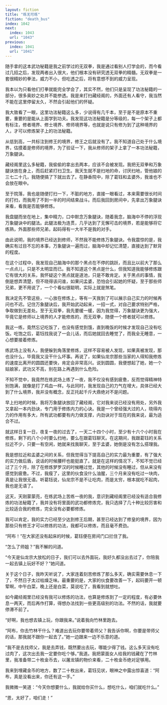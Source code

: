 ```yaml
---
layout: fiction
title: "练无可练"
fiction: "death_bus"
index: 1042
next:
  index: 1043
  url: "1043"
previous:
  index: 1041
  url: "1041"
---
```

随手拿的这本武功秘籍是我之前学过的无双拳，我是通过看别人打学会的，而今看过几招之后，发现两者出入很大，他们根本没有研究透无双拳的精髓。无双拳是一套很精妙的拳法，威力不小，但吃透之后，将有意想不到的威力呈现。

我本以为只看他们打拳就能完全学会了，其实不然，他们只是呈现了功法秘籍的一部分，很多奥妙之处并不能参透。我是来打扫藏经阁的，外面还有人看守，我当然不能在这里停留太久，不然会引起他们的怀疑。

我大致看了一眼，这里功法秘籍这么多，少说得有几千本，至于是不是原本不重要，重要的是能从上面学到功夫。我发现这功法秘籍是分等级的，每一个架子上都有标注，修者境界、修士境界、修师境界等，也就是说只有修为到了这种境界的人，才可以修炼架子上的功法秘籍。

从低到高，一共标注到修王的境界，修王之后就没有了。我不知道自己处于什么境界，估摸着是修师的境界，为了验证一下，我从修师的架子上拿了一本功法秘籍，万象腿诀。

藏经阁里这么多秘籍，我偷偷的拿出去两本，应该不会被发现。我把无双拳和万象腿诀放在身上，而后赶紧打扫卫生。我天生就不是扫地的命，讨厌扫地，管他娘的三七二十几，我随便搞了下就出去了。在静香院中，除了葛钰和孟婆外，我谁也不会放在眼中。

至于院落，我也是随便打扫一下，不脏的地方，直接一眼看过，本来需要很长时间的打扫，而我用了不到一半的时间结束战斗。而后我回到房间中，先拿出万象腿诀来看，看我是否能够修炼。

我盘腿而坐在地上，集中精力，口中默念万象腿诀，随着我念，脑海中不停的浮现万象腿诀中的腿法。此腿法极为连贯，几乎达到了无懈可击的境界，若是能够将它练熟，外面那些师兄弟，起码得有一大半不是我的对手。

由此说明，我的境界已经达到修师，不然我不能修炼万象腿诀。令我震惊的是，我确实有过目不忘的本事，万象腿诀一遍而过，脑海中却记忆清楚，直接达到了默背的程度。

在这个过程中，我发现自己脑海中的那个黑点在不停的跳跃，而且比以前大了那么一点点儿，只是不太明显而已。我不知道这个黑点是什么，但我知道我能够修炼跟它有很大的关系，我怀疑这个黑点就是道池，只是不敢肯定。关于黑点的事情，我倒是想弄清楚，但不晓得该问谁，如果问孟婆，恐怕会引起她的怀疑，至于那些师兄弟，更不用说了，一个个看似很聪明，实际上就是煞笔。

我决定先不管这些，一心放在修炼上，等有一天我到了可以展示自己实力的时候再问也不迟。记住万象腿诀后，我开始武动起来，一招一式，对自己要求特别严格，争取做到无差处。至于无双拳，我先要缓一缓，因为我觉得，万象腿诀更为强大，毕竟它是修师以上境界的人才能修炼的，而无双拳，随便一个修者就可以修炼。

我这一练，竟然忘记吃饭了，也没有感觉到饿，直到晚饭的时候才发现自己没有吃饭。吃饱之后，葛钰找我说了一会儿话，而后她就回去睡觉了，而我全无睡意，一心想要接着修炼。

练武场上没有人，我便躲到角落里修炼，这样不容易被人发现，如果真被发现，那也没什么，毕竟我又没干什么坏事。再说了，如果仙龙宗那些当家的人得知我修炼的速度比离开的圆圆还要快，肯定会非常高兴。说到圆圆，我便想起了她，她一个姑娘家，武功又不高，别在路上再遇到什么危险。

不知不觉中，我竟然在练武场上练了一夜，我不仅没有感到疲惫，反而觉得精神特别饱满，就像是打了鸡血一样。与此同时，我发现自己的力气在增大，具体已经大到了什么境界，我并没有概念，反正托起千斤大鼎绝对不是问题。

早上扫地的时候，我将万象腿诀放回了藏经阁，它对我来说已经没有用处，另外我又拿起一本内劲诀，专门用于修炼内力的心诀。我是一个曾经强大过的人，晓得内力的作用有多大，所有武功都要有内力做支撑，内劲诀对于现在的我来说，最为适合不过。

就这样日复一日，夜复一夜的过去了，一天二十四个小时，至少有十六个小时我在修炼，剩下的八个小时要么扫地，要么在跟葛钰聊天。在这期间，我跟葛钰的关系拉近不少，只要一有空闲，她就来找我聊天，至于孟婆，她倒是没有怎么搭理我。

我是想拉近和孟婆之间的关系，但我觉得当下提高自己的实力最为重要，有了强大的实力做后盾，说话的时候腰杆也能挺直了。就是在这样的情况下，不知不觉已经过了三个月，除了在修炼梦罗汉的时候睡过觉，其他的时候没有睡过，但从来没有感觉到疲惫。不过，我瘦了，这里的伙食没什么油腥，三个月来没有吃过一块肉，真是让我很无语。听葛钰说，仙龙宗不是不让吃肉，而是太穷，根本就吃不起肉，我也是无语了。

这天，天刚蒙蒙亮，在练武场上苦练一夜的我，意识到藏经阁里已经没有适合我修炼的功法秘籍了，我并没有将里面的武功都修炼完，我只选择了几十种比较厉害和比较适合我的修炼，完全没有必要都修炼。

我可以肯定，我的实力已经至少达到修王后期，甚至已经达到了修皇的境界，因为那些只有修王才可以修炼的功法，我都可以修炼，而且毫不费劲。

“阿布！”在大家还没有起床的时候，葛钰便在房间门口拦住了我。

“怎么了师姐？”我不解的问道。

“今天是仙龙宗大放松的日子，我们可以去外面玩，我好久都没出去过了，你陪我一起去镇上玩好不好？”她问道。

关于这个日子，我昨天听说了，大家连着刻苦修炼了那么多天，确实需要休息一下了，不然日子太过枯燥乏味。最重要的是，大家的伙食要改善一下，起码要开一顿荤啊，中午白菜，晚上还是白菜，莫说吃了，我看到就想吐。

如今藏经阁里已经没有我可以修炼的功法，也算是修炼到了一定的程度，有必要休息一两天，而后再作打算，得想办法找到一些更高级别的功法。不然的话，我就要停滞不前了。

“好啊，我也想去镇上玩，你跟我来。”说着我向竹林里跑去。

“阿布，你去竹林干什么？难道出去玩你要带着师父？我告诉你啊，你要是带师父的话，那我就不跟你一起去了。”她一边跟来一边不乐意的道。

“我不是去找师父，我是去弄钱，既然要出去玩，哪能少得了钱。这么多天没有吃过肉了，这次出去我一定要你吃个够。”我道。我把蒙面女人给我的钱藏在了竹林里，我准备带二十枚金币去，以屠龙镇的物价来看，二十枚金币绝对足够用。

我来到埋藏金币的地方，数了二十枚出来，葛钰见状，眼神之中露出惊喜道：“阿布，真是没看出来，你还有这一手。”

我微微一笑道：“今天你想要什么，我就给你买什么，想吃什么，咱们就吃什么。”

“恩，太好了，咱们走！”